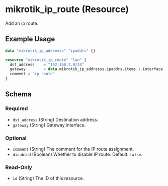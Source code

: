 # mikrotik_ip_route (Resource)
Add an ip route.

## Example Usage
```terraform
data "mikrotik_ip_addresss" "ipaddrs" {}

resource "mikrotik_ip_route" "lan" {
  dst_address    = "192.168.2.0/24"
  gateway        = data.mikrotik_ip_addresss.ipaddrs.items.1.interface
  comment = "ip route"
}
```

<!-- schema generated by tfplugindocs -->
## Schema

### Required

- `dst_address` (String) Destination address.
- `gateway` (String) Gateway interface.

### Optional

- `comment` (String) The comment for the IP route assignment.
- `disabled` (Boolean) Whether to disable IP route. Default: `false`.

### Read-Only

- `id` (String) The ID of this resource.

